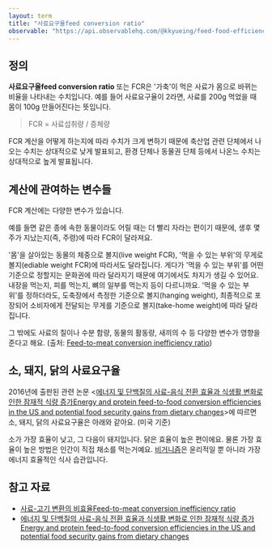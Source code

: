 ```yaml
---
layout: term
title: "사료요구율feed conversion ratio"
observable: "https://api.observablehq.com/@kkyueing/feed-food-efficiency	.js?v=3"
---
```

## 정의

**사료요구율feed conversion ratio** 또는 FCR은 '가축'이 먹은 사료가 몸으로 바뀌는 비율을 나타내는 수치입니다. 예를 들어 사료요구율이 2라면, 사료를 200g 먹었을 때 몸이 100g 만들어진다는 뜻입니다.

> FCR = 사료섭취량 / 증체량

FCR 계산을 어떻게 하는지에 따라 수치가 크게 변하기 때문에 축산업 관련 단체에서 나오는 수치는 상대적으로 낮게 발표되고, 환경 단체나 동물권 단체 등에서 나온느 수치는 상대적으로 높게 발표됩니다.

## 계산에 관여하는 변수들

FCR 계산에는 다양한 변수가 있습니다.

예를 들면 같은 종에 속한 동물이라도 어릴 때는 더 빨리 자라는 편이기 때문에, 생후 몇 주가 지났는지(즉, 주령)에 따라 FCR이 달라져요.

'몸'을 살아있는 동물의 체중으로 볼지(live weight FCR), '먹을 수 있는 부위'의 무게로 볼지(ediable weight FCR)에 따라서도 달라집니다. 게다가 '먹을 수 있는 부위'를 어떤 기준으로 정할지는 문화권에 따라 달라지기 때문에 여기에서도 차지가 생길 수 있어요. 내장을 먹는지, 피를 먹는지, 뼈의 일부를 먹는지 등이 다르니까요. '먹을 수 있는 부위'를 정하더라도, 도축장에서 측정한 기준으로 볼지(hanging weight), 최종적으로 포장되어 소비자에게 전달되는 무게를 기준으로 볼지(take-home weight)에 따라 달라집니다.

그 밖에도 사료의 질이나 수분 함량, 동물의 활동량, 새끼의 수 등 다양한 변수가 영향을 준다고 해요. (출처: [Feed-to-meat conversion inefficiency ratio](https://awellfedworld.org/feed-ratios/))

## 소, 돼지, 닭의 사료요구율

2016년에 출판된 관련 논문 \<[에너지 및 단백질의 사료-음식 전환 효율과 식생활 변화로 인한 잠재적 식량 증가Energy and protein feed-to-food conversion efficiencies in the US and potential food security gains from dietary changes](https://iopscience.iop.org/article/10.1088/1748-9326/11/10/105002)\>에 따르면 소, 돼지, 닭의 사료요구율은 아래와 같아요. (미국 기준)

<div id="ob-fcrChart" class="ob-block"></div>

소가 가장 효율이 낮고, 그 다음이 돼지입니다. 닭은 효율이 높은 편이에요. 물론 가장 효율이 높은 방법은 인간이 직접 채소를 먹는거예요. [비거니즘](/terms/veganism.html)은 윤리적일 뿐 아니라 가장 에너지 효율적인 식사 습관입니다.

## 참고 자료

* [사료-고기 변환의 비효율Feed-to-meat conversion inefficiency ratio](https://awellfedworld.org/feed-ratios/)
* [에너지 및 단백질의 사료-음식 전환 효율과 식생활 변화로 인한 잠재적 식량 증가Energy and protein feed-to-food conversion efficiencies in the US and potential food security gains from dietary changes](https://iopscience.iop.org/article/10.1088/1748-9326/11/10/105002)
